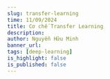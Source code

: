 ```yaml
---
slug: transfer-learning
time: 11/09/2024
title: Cơ chế Transfer Learning
description:
author: Nguyễn Hữu Minh
banner_url: 
tags: [deep-learning]
is_highlight: false
is_published: false
---
```

